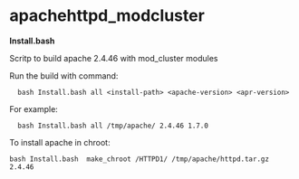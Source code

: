 # apachehttpd_modcluster
__Install.bash__

Scritp to build apache 2.4.46 with mod_cluster modules

Run the build with command:
```  
  bash Install.bash all <install-path> <apache-version> <apr-version>
```
For example:
```  
  bash Install.bash all /tmp/apache/ 2.4.46 1.7.0
```

To install apache in chroot:

```  
bash Install.bash  make_chroot /HTTPD1/ /tmp/apache/httpd.tar.gz 2.4.46
```  

